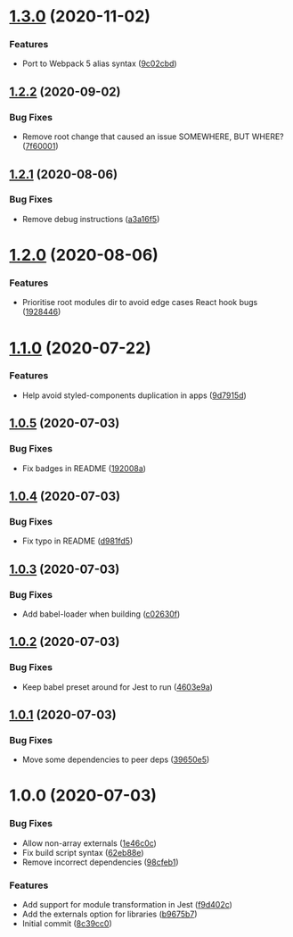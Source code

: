 # [1.3.0](https://github.com/La-Javaness/xstyled-theme-config/compare/v1.2.2...v1.3.0) (2020-11-02)


### Features

* Port to Webpack 5 alias syntax ([9c02cbd](https://github.com/La-Javaness/xstyled-theme-config/commit/9c02cbdd29351442a14aa8031ddd087469b1328e))

## [1.2.2](https://github.com/La-Javaness/xstyled-theme-config/compare/v1.2.1...v1.2.2) (2020-09-02)


### Bug Fixes

* Remove root change that caused an issue SOMEWHERE, BUT WHERE? ([7f60001](https://github.com/La-Javaness/xstyled-theme-config/commit/7f600015d9455979ea89a56aa1777c4a3bcc43bb))

## [1.2.1](https://github.com/La-Javaness/xstyled-theme-config/compare/v1.2.0...v1.2.1) (2020-08-06)


### Bug Fixes

* Remove debug instructions ([a3a16f5](https://github.com/La-Javaness/xstyled-theme-config/commit/a3a16f5caafc2a4c1039172692d9bd27e6c29f6e))

# [1.2.0](https://github.com/La-Javaness/xstyled-theme-config/compare/v1.1.0...v1.2.0) (2020-08-06)


### Features

* Prioritise root modules dir to avoid edge cases React hook bugs ([1928446](https://github.com/La-Javaness/xstyled-theme-config/commit/1928446d612bafc43c20dfddc6a9aedaa30745f9))

# [1.1.0](https://github.com/La-Javaness/xstyled-theme-config/compare/v1.0.5...v1.1.0) (2020-07-22)


### Features

* Help avoid styled-components duplication in apps ([9d7915d](https://github.com/La-Javaness/xstyled-theme-config/commit/9d7915d962228796c2ee50920b123999113dd4cc))

## [1.0.5](https://github.com/La-Javaness/xstyled-theme-config/compare/v1.0.4...v1.0.5) (2020-07-03)


### Bug Fixes

* Fix badges in README ([192008a](https://github.com/La-Javaness/xstyled-theme-config/commit/192008a24e88b507ac11a469b6fb2740d7ae47b0))

## [1.0.4](https://github.com/La-Javaness/xstyled-theme-config/compare/v1.0.3...v1.0.4) (2020-07-03)


### Bug Fixes

* Fix typo in README ([d981fd5](https://github.com/La-Javaness/xstyled-theme-config/commit/d981fd5eda390898a5799216bb7e96f3565eab63))

## [1.0.3](https://github.com/La-Javaness/xstyled-theme-config/compare/v1.0.2...v1.0.3) (2020-07-03)


### Bug Fixes

* Add babel-loader when building ([c02630f](https://github.com/La-Javaness/xstyled-theme-config/commit/c02630f9a7e0c70cfea39e193cab1ce447dd97ed))

## [1.0.2](https://github.com/La-Javaness/xstyled-theme-config/compare/v1.0.1...v1.0.2) (2020-07-03)


### Bug Fixes

* Keep babel preset around for Jest to run ([4603e9a](https://github.com/La-Javaness/xstyled-theme-config/commit/4603e9a8548c30c9d9a9855b0a680831f9771bb2))

## [1.0.1](https://github.com/La-Javaness/xstyled-theme-config/compare/v1.0.0...v1.0.1) (2020-07-03)


### Bug Fixes

* Move some dependencies to peer deps ([39650e5](https://github.com/La-Javaness/xstyled-theme-config/commit/39650e5bf725ff3408a44a1e52ce635129bea72a))

# 1.0.0 (2020-07-03)


### Bug Fixes

* Allow non-array externals ([1e46c0c](https://github.com/La-Javaness/xstyled-theme-config/commit/1e46c0ce4c8c7f80b300f8bed7854fbf4fcb6025))
* Fix build script syntax ([62eb88e](https://github.com/La-Javaness/xstyled-theme-config/commit/62eb88e9b4857ac46615994e5fe81a652a716cba))
* Remove incorrect dependencies ([98cfeb1](https://github.com/La-Javaness/xstyled-theme-config/commit/98cfeb1f4cf10d77aac2a968f904fb6aa964cefb))


### Features

* Add support for module transformation in Jest ([f9d402c](https://github.com/La-Javaness/xstyled-theme-config/commit/f9d402c73ad966b2c57d61c03d865f342065800d))
* Add the externals option for libraries ([b9675b7](https://github.com/La-Javaness/xstyled-theme-config/commit/b9675b75266f683075008fa619a9cd9af4ffd28f))
* Initial commit ([8c39cc0](https://github.com/La-Javaness/xstyled-theme-config/commit/8c39cc02ea776ed102edd1f1bcdff439a9cdce1e))
